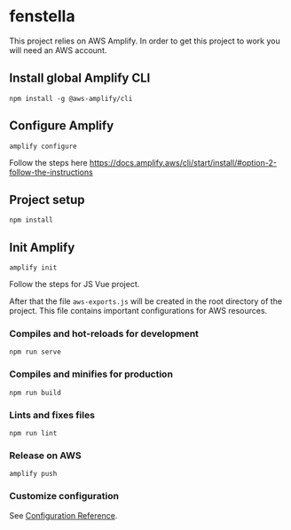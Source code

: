 # fenstella
This project relies on AWS Amplify. In order to get this project to work you will need an AWS account.

## Install global Amplify CLI
```
npm install -g @aws-amplify/cli
```

## Configure Amplify
```
amplify configure
```
Follow the steps here 
https://docs.amplify.aws/cli/start/install/#option-2-follow-the-instructions


## Project setup
```
npm install
```

## Init Amplify
```
amplify init
```
Follow the steps for JS Vue project.

After that the file `aws-exports.js` will be created in the root directory of the project. 
This file contains important configurations for AWS resources.

### Compiles and hot-reloads for development
```
npm run serve
```

### Compiles and minifies for production
```
npm run build
```

### Lints and fixes files
```
npm run lint
```

### Release on AWS
```
amplify push
```

### Customize configuration
See [Configuration Reference](https://cli.vuejs.org/config/).

